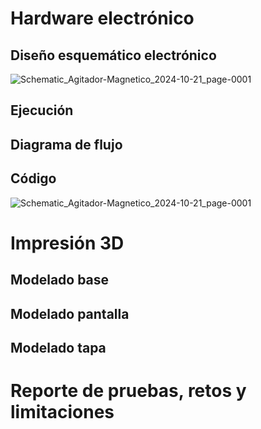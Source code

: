 # Hardware electrónico


## Diseño esquemático electrónico
![Schematic_Agitador-Magnetico_2024-10-21_page-0001](https://github.com/user-attachments/assets/1d87ac7b-b530-4613-a75e-41eadb8a8bd7)


## Ejecución


## Diagrama de flujo


## Código
![Schematic_Agitador-Magnetico_2024-10-21_page-0001](https://i.postimg.cc/MK1sNfyL/aa.png)

# Impresión 3D

## Modelado base


## Modelado pantalla


## Modelado tapa


# Reporte de pruebas, retos y limitaciones
